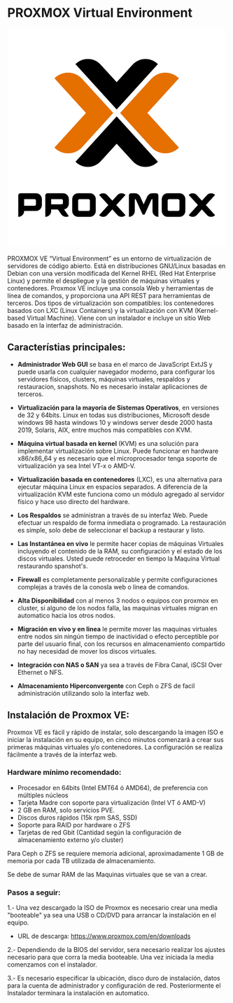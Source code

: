 # PROXMOX Virtual Environment

![](images/proxmox.png)

PROXMOX VE “Virtual Environment” es un entorno de virtualización de servidores de código abierto. 
Está en distribuciones GNU/Linux basadas en Debian con una versión modificada del Kernel RHEL (Red Hat Enterprise Linux) y permite el despliegue y la gestión de máquinas virtuales y contenedores. Proxmox VE incluye una consola Web y herramientas de línea de comandos, y proporciona una API REST para herramientas de terceros. Dos tipos de virtualización son compatibles: los contenedores basados con LXC (Linux Containers) y la virtualización con KVM (Kernel-based Virtual Machine). Viene con un instalador e incluye un sitio Web basado en la interfaz de administración.

## Característias principales: 

- **Administrador Web GUI** se basa en el marco de JavaScript ExtJS y puede usarla con cualquier navegador moderno, para configurar los servidores físicos, clusters, máquinas virtuales, respaldos y restauracion, snapshots. No es necesario instalar aplicaciones de terceros.

- **Virtualización para la mayoría de Sistemas Operativos**, en versiones de 32 y 64bits. Linux en todas sus distribuciones, Microsoft desde windows 98 hasta windows 10 y windows server desde 2000 hasta 2019, Solaris, AIX, entre muchos más compatibles con KVM.

- **Máquina virtual basada en kernel** (KVM) es una solución para implementar virtualización sobre Linux.  Puede funcionar en hardware x86/x86_64 y es necesario que el microprocesador tenga soporte de virtualización ya sea Intel VT-x o AMD-V.

- **Virtualización basada en contenedores** (LXC), es una alternativa para ejecutar máquina Linux en espacios separados. A diferencia de la virtualización KVM este funciona como un módulo agregado al servidor físico y hace uso directo del hardware.

- **Los Respaldos** se administran a través de su interfaz Web. Puede efectuar un respaldo de forma inmediata o programado. La restauración es simple, solo debe de seleccionar el backup a restaurar y listo.

- **Las Instantánea en vivo** le permite hacer copias de máquinas Virtuales incluyendo el contenido de la RAM, su configuración y el estado de los discos virtuales. Usted puede retroceder en tiempo la Maquina Virtual restaurando spanshot's.

- **Firewall** es completamente personalizable y permite configuraciones complejas a través de la conosla web o linea de comandos.

- **Alta Disponibilidad** con al menos 3 nodos o equipos con proxmox en cluster, si alguno de los nodos falla, las maquinas virtuales migran en automatico hacia los otros nodos.

- **Migración en vivo y en linea** le permite mover las maquinas virtuales entre nodos sin ningún tiempo de inactividad o efecto perceptible por parte del usuario final, con los recursos en almacenamiento compartido no hay necesidad de mover los discos virtuales.

- **Integración con NAS o SAN** ya sea a través de Fibra Canal, iSCSI Over Ethernet o NFS.

- **Almacenamiento Hiperconvergente** con Ceph o ZFS de facil administración utilizando solo la interfaz web.

## Instalación de Proxmox VE:

Proxmox VE es fácil y rápido de instalar, solo descargando la imagen ISO e iniciar la instalación en su equipo, en cinco minutos comenzará a crear sus primeras máquinas virtuales y/o contenedores. La configuración se realiza fácilmente a través de la interfaz web.


### Hardware mínimo recomendado: 

- Procesador en 64bits (Intel EMT64 ó AMD64), de preferencia con múltiples núcleos
- Tarjeta Madre con soporte para virtualización (Intel VT ó AMD-V)
- 2 GB en RAM, solo servicios PVE.
- Discos duros rápidos (15k rpm SAS, SSD)
- Soporte para RAID por hardware o ZFS
- Tarjetas de red Gbit (Cantidad según la configuración de almacenamiento externo y/o cluster)

Para Ceph o ZFS se requiere memoria adicional, aproximadamente 1 GB de memoria por cada TB utilizada de almacenamiento.

Se debe de sumar RAM de las Maquinas virtuales que se van a crear.

### Pasos a seguir: 

1.- Una vez descargado la ISO de Proxmox es necesario crear una media "booteable" ya sea una USB o CD/DVD para arrancar la instalación en el equipo.

- URL de descarga: https://www.proxmox.com/en/downloads

2.- Dependiendo de la BIOS del servidor, sera necesario realizar los ajustes necesario para que corra la media booteable. Una vez iniciada la media comenzamos con el instalador. 

3.- Es necesario especificar la ubicación, disco duro de instalación, datos para la cuenta de administrador y configuración de red. Posteriormente el Instalador terminara la instalación en automatico.


